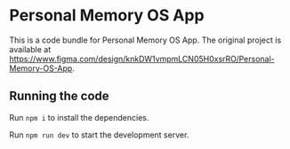 
  # Personal Memory OS App

  This is a code bundle for Personal Memory OS App. The original project is available at https://www.figma.com/design/knkDW1vmpmLCN05H0xsrRO/Personal-Memory-OS-App.

  ## Running the code

  Run `npm i` to install the dependencies.

  Run `npm run dev` to start the development server.
  